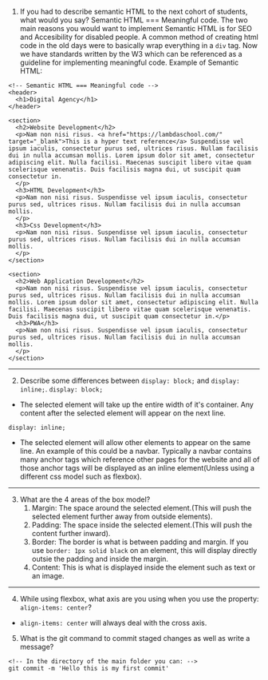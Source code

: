 1. If you had to describe semantic HTML to the next cohort of students, what would you say?
Semantic HTML === Meaningful code. The two main reasons you would want to implement Semantic HTML is for SEO and Accesibility for disabled people. 
A common method of creating html code in the old days were to basically wrap everything in a `div` tag. Now we have standards written by the W3 which can be referenced as a guideline for implementing meaningful code. 
Example of Semantic HTML:
```
<!-- Semantic HTML === Meaningful code -->
<header> 
  <h1>Digital Agency</h1>
</header>

<section>
  <h2>Website Development</h2>
  <p>Nam non nisi risus. <a href="https://lambdaschool.com/" target="_blank">This is a hyper text reference</a> Suspendisse vel ipsum iaculis, consectetur purus sed, ultrices risus. Nullam facilisis dui in nulla accumsan mollis. Lorem ipsum dolor sit amet, consectetur adipiscing elit. Nulla facilisi. Maecenas suscipit libero vitae quam scelerisque venenatis. Duis facilisis magna dui, ut suscipit quam consectetur in.
  </p>
  <h3>HTML Development</h3>
  <p>Nam non nisi risus. Suspendisse vel ipsum iaculis, consectetur purus sed, ultrices risus. Nullam facilisis dui in nulla accumsan mollis.
  </p>
  <h3>Css Development</h3>
  <p>Nam non nisi risus. Suspendisse vel ipsum iaculis, consectetur purus sed, ultrices risus. Nullam facilisis dui in nulla accumsan mollis.
  </p>
</section>

<section>
  <h2>Web Application Development</h2>
  <p>Nam non nisi risus. Suspendisse vel ipsum iaculis, consectetur purus sed, ultrices risus. Nullam facilisis dui in nulla accumsan mollis. Lorem ipsum dolor sit amet, consectetur adipiscing elit. Nulla facilisi. Maecenas suscipit libero vitae quam scelerisque venenatis. Duis facilisis magna dui, ut suscipit quam consectetur in.</p>
  <h3>PWA</h3>
  <p>Nam non nisi risus. Suspendisse vel ipsum iaculis, consectetur purus sed, ultrices risus. Nullam facilisis dui in nulla accumsan mollis.
  </p>
</section>
```

---
2. Describe some differences between ```display: block;``` and ```display: inline;```.
`display: block;`
* The selected element will take up the entire width of it's container. Any content after the selected element will appear on the next line.

`display: inline;`
* The selected element will allow other elements to appear on the same line. An example of this could be a navbar. Typically a navbar contains many anchor tags which reference other pages for the website and all of those anchor tags will be displayed as an inline element(Unless using a different css model such as flexbox).
---
3. What are the 4 areas of the box model?
    1. Margin: The space around the selected element.(This will push the selected element further away from outside elements).
    2. Padding: The space inside the selected element.(This will push the content further inward).
    3. Border: The border is what is between padding and margin. If you use `border: 1px solid black` on an element, this will display directly outsie the padding and inside the margin.
    4. Content: This is what is displayed inside the element such as text or an image.
---

4. While using flexbox, what axis are you using when you use the property: ```align-items: center```?  
*   `align-items: center` will always deal with the cross axis. 

5. What is the git command to commit staged changes as well as write a message? 
```
<!-- In the directory of the main folder you can: -->
git commit -m 'Hello this is my first commit'
```